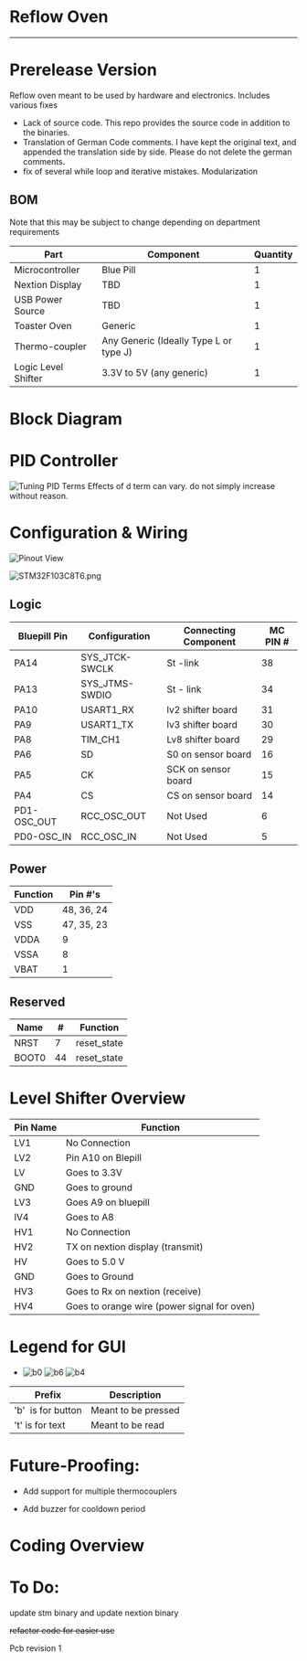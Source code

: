 # Reflow Oven

---

# Prerelease Version

Reflow oven meant to be used by hardware and electronics. Includes various fixes

- Lack of source code. This repo provides the source code in addition to the binaries.
- Translation of German Code comments. I have kept the original text, and appended the translation side by side. Please do not delete the german comments.
- fix of several while loop and iterative mistakes. Modularization

## BOM

Note that this may be subject to change depending on department requirements

| Part                | Component                              | Quantity |
| ------------------- | -------------------------------------- | -------- |
| Microcontroller     | Blue Pill                              | 1        |
| Nextion Display     | TBD                                    | 1        |
| USB Power Source    | TBD                                    | 1        |
| Toaster Oven        | Generic                                | 1        |
| Thermo-coupler      | Any Generic (Ideally Type L or type J) | 1        |
| Logic Level Shifter | 3.3V to 5V (any generic)               | 1        |

# Block Diagram

# PID Controller

![Tuning PID Terms](documentation/Tuning%20PID%20Terms.png)
Effects of d term can vary. do not simply increase without reason.

# Configuration & Wiring

![Pinout View](documentation/Pinout%20View.png)

![STM32F103C8T6.png](documentation/STM32F103C8T6.png)

## Logic

| Bluepill Pin | Configuration  | Connecting Component | MC PIN # |
| ------------ | -------------- | -------------------- | -------- |
| PA14         | SYS_JTCK-SWCLK | St -link             | 38       |
| PA13         | SYS_JTMS-SWDIO | St - link            | 34       |
| PA10         | USART1_RX      | lv2 shifter board    | 31       |
| PA9          | USART1_TX      | lv3 shifter board    | 30       |
| PA8          | TIM_CH1        | Lv8 shifter board    | 29       |
| PA6          | SD             | S0 on sensor board   | 16       |
| PA5          | CK             | SCK on sensor board  | 15       |
| PA4          | CS             | CS on sensor board   | 14       |
| PD1-OSC_OUT  | RCC_OSC_OUT    | Not Used             | 6        |
| PD0-OSC_IN   | RCC_OSC_IN     | Not Used             | 5        |

## Power

| Function | Pin #'s    |
| -------- | ---------- |
| VDD      | 48, 36, 24 |
| VSS      | 47, 35, 23 |
| VDDA     | 9          |
| VSSA     | 8          |
| VBAT     | 1          |

## Reserved

| Name  | #   | Function    |
| ----- | --- | ----------- |
| NRST  | 7   | reset_state |
| BOOT0 | 44  | reset_state |

# Level Shifter Overview

| Pin Name | Function                                    |
| -------- | ------------------------------------------- |
| LV1      | No Connection                               |
| LV2      | Pin A10 on Blepill                          |
| LV       | Goes to 3.3V                                |
| GND      | Goes to ground                              |
| LV3      | Goes A9 on bluepill                         |
| lV4      | Goes to A8                                  |
| HV1      | No Connection                               |
| HV2      | TX on nextion display (transmit)            |
| HV       | Goes to 5.0 V                               |
| GND      | Goes to Ground                              |
| HV3      | Goes to Rx on nextion (receive)             |
| HV4      | Goes to orange wire (power signal for oven) |

# Legend for GUI

- ![b0](documentation/b0.png)
  ![b6](documentation/b6.png)
  ![b4](documentation/b4.png)

| Prefix             | Description         |
| ------------------ | ------------------- |
| 'b'  is for button | Meant to be pressed |
| 't' is for text    | Meant to be read    |

# Future-Proofing:

- Add support for multiple thermocouplers

- Add buzzer for cooldown period

# Coding Overview

# To Do:

update stm binary and update nextion binary

~~refactor code for easier use~~

Pcb revision 1
